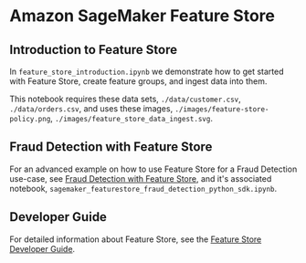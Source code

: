 # Amazon SageMaker Feature Store


## Introduction to Feature Store
In `feature_store_introduction.ipynb` we demonstrate how to get started with Feature Store, create feature groups, and ingest data into them.

This notebook requires these data sets, `./data/customer.csv`, `./data/orders.csv`, and uses these images, `./images/feature-store-policy.png`, `./images/feature_store_data_ingest.svg`.


## Fraud Detection with Feature Store
For an advanced example on how to use Feature Store for a Fraud Detection use-case, see [Fraud Detection with Feature Store](https://sagemaker-examples.readthedocs.io/en/latest/sagemaker-featurestore/sagemaker_featurestore_fraud_detection_python_sdk.html), and it's associated notebook, `sagemaker_featurestore_fraud_detection_python_sdk.ipynb`.

## Developer Guide
For detailed information about Feature Store, see the [Feature Store Developer Guide](https://docs.aws.amazon.com/sagemaker/latest/dg/feature-store.html).  
